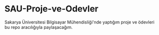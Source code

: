 # SAU-Proje-ve-Odevler
Sakarya Üniversitesi Bilgisayar Mühendisliği'nde yaptığım proje ve ödevleri bu repo aracılığıyla paylaşacağım.
